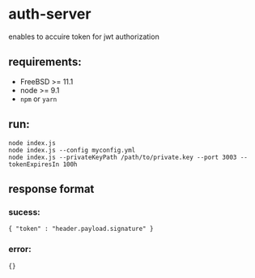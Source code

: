 # auth-server

enables to accuire token for jwt authorization

## requirements:

- FreeBSD >= 11.1
- node >= 9.1
- `npm` or `yarn`

## run:

```
node index.js
node index.js --config myconfig.yml
node index.js --privateKeyPath /path/to/private.key --port 3003 --tokenExpiresIn 100h
```

## response format
### sucess:
```
{ "token" : "header.payload.signature" }

```
### error:
```
{}

```

